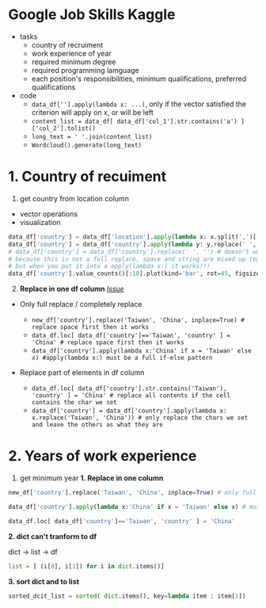 # Google Job Skills Kaggle

- tasks
  - country of recruiment
  - work experience of year 
  - required minimum degree 
  - required programming lamguage
  - each position's responsibilities, minimum qualifications, preferred qualifications
- code
  - ```data_df[''].apply(lambda x: ...)```, only if the vector satisfied the criterion will apply on x, or will be left
  - ```content_list = data_df[ data_df['col_1'].str.contains('a') ]['col_2'].tolist()```
  - ```long_text = ' '.join(content_list)```
  - ```Wordcloud().generate(long_text)```

# 1. Country of recuiment

  1. get country from location column

  - vector operations    
  - visualization
  ```python
  data_df['country'] = data_df['location'].apply(lambda x: x.split(',')[-1])
  data_df['country'] = data_df['country'].apply(lambda y: y.replace(' ', ''))
  # data_df['country'] = data_df['country'].replace(' ', '') # doesn't work
  # because this is not a full replace, space and string are mixed up together
  # but when you put it into a apply(lambda x:) it works!!!
  data_df['country'].value_counts()[:10].plot(kind='bar', rot=45, figsize=(12,8))
  ```    

  2. **Replace in one df column** [_Issue_](https://github.com/davidkorea/DATA_ANALYSIS/issues/2)

  - Only full replace / completely replace
    - ```new_df['country'].replace('Taiwan', 'China', inplace=True) # replace space first then it works```
    - ```data_df.loc[ data_df['country']=='Taiwan', 'country' ] = 'China' # replace space first then it works```      
    - ```data_df['country'].apply(lambda x:'China' if x = 'Taiwan' else x) #apply(lambda x:) must be a full if-else pattern```

  - Replace part of elements in df column
    - ```data_df.loc[ data_df['country'].str.contains('Taiwan'), 'country' ] = 'China' # replace all contents if the cell contains the char we set```
    - ```data_df['country'] = data_df['country'].apply(lambda x: x.replace('Taiwan', 'China')) # only replace the chars we set and leave the others as what they are```




# 2. Years of work experience

1. get minimum year 
**1. Replace in one column**

```python
new_df['country'].replace('Taiwan', 'China', inplace=True) # only full replace / completely replace
```
```python
data_df['country'].apply(lambda x:'China' if x = 'Taiwan' else x) # must be a full if...else... pattern
```
```python
data_df.loc[ data_df['country']=='Taiwan', 'country' ] = 'China'
```
**2. dict can't tranform to df**

dict -> list -> df

```python
list = [ (i[0], i[1]) for i in dict.items()]
```

**3. sort dict and to list**

```python
sorted_dcit_list = sorted( dict.items(), key=lambda item : item[1])
```
